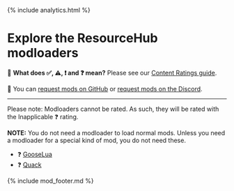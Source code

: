 {% include analytics.html %}

# Explore the ResourceHub modloaders

🤔 **What does ✅, ⚠️, ❗️ and ❓ mean?** Please see our [Content Ratings guide](../../info/ContentRatings.md).

🧩 You can [request mods on GitHub](https://github.com/DesktopGooseUnofficial/ResourceHub/issues/new/choose) or [request mods on the Discord](https://discord.gg/nkwzUTy).

---

Please note: Modloaders cannot be rated. As such, they will be rated with the Inapplicable ❓ rating.

**NOTE:** You do not need a modloader to load normal mods.
Unless you need a modloader for a special kind of mod, you do not need these.

* ❓ [GooseLua](../GooseLua.md)
* ❓ [Quack](../Quack.md)

{% include mod_footer.md %}